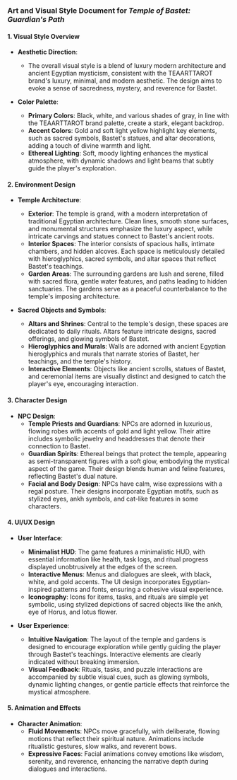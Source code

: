 ### **Art and Visual Style Document for *Temple of Bastet: Guardian's Path***

#### **1. Visual Style Overview**
- **Aesthetic Direction**:
  - The overall visual style is a blend of luxury modern architecture and ancient Egyptian mysticism, consistent with the TEAARTTAROT brand's luxury, minimal, and modern aesthetic. The design aims to evoke a sense of sacredness, mystery, and reverence for Bastet.

- **Color Palette**:
  - **Primary Colors**: Black, white, and various shades of gray, in line with the TEAARTTAROT brand palette, create a stark, elegant backdrop.
  - **Accent Colors**: Gold and soft light yellow highlight key elements, such as sacred symbols, Bastet's statues, and altar decorations, adding a touch of divine warmth and light.
  - **Ethereal Lighting**: Soft, moody lighting enhances the mystical atmosphere, with dynamic shadows and light beams that subtly guide the player's exploration.

#### **2. Environment Design**
- **Temple Architecture**:
  - **Exterior**: The temple is grand, with a modern interpretation of traditional Egyptian architecture. Clean lines, smooth stone surfaces, and monumental structures emphasize the luxury aspect, while intricate carvings and statues connect to Bastet's ancient roots.
  - **Interior Spaces**: The interior consists of spacious halls, intimate chambers, and hidden alcoves. Each space is meticulously detailed with hieroglyphics, sacred symbols, and altar spaces that reflect Bastet's teachings.
  - **Garden Areas**: The surrounding gardens are lush and serene, filled with sacred flora, gentle water features, and paths leading to hidden sanctuaries. The gardens serve as a peaceful counterbalance to the temple's imposing architecture.

- **Sacred Objects and Symbols**:
  - **Altars and Shrines**: Central to the temple's design, these spaces are dedicated to daily rituals. Altars feature intricate designs, sacred offerings, and glowing symbols of Bastet.
  - **Hieroglyphics and Murals**: Walls are adorned with ancient Egyptian hieroglyphics and murals that narrate stories of Bastet, her teachings, and the temple's history.
  - **Interactive Elements**: Objects like ancient scrolls, statues of Bastet, and ceremonial items are visually distinct and designed to catch the player's eye, encouraging interaction.

#### **3. Character Design**
- **NPC Design**:
  - **Temple Priests and Guardians**: NPCs are adorned in luxurious, flowing robes with accents of gold and light yellow. Their attire includes symbolic jewelry and headdresses that denote their connection to Bastet.
  - **Guardian Spirits**: Ethereal beings that protect the temple, appearing as semi-transparent figures with a soft glow, embodying the mystical aspect of the game. Their design blends human and feline features, reflecting Bastet's dual nature.
  - **Facial and Body Design**: NPCs have calm, wise expressions with a regal posture. Their designs incorporate Egyptian motifs, such as stylized eyes, ankh symbols, and cat-like features in some characters.

#### **4. UI/UX Design**
- **User Interface**:
  - **Minimalist HUD**: The game features a minimalistic HUD, with essential information like health, task logs, and ritual progress displayed unobtrusively at the edges of the screen.
  - **Interactive Menus**: Menus and dialogues are sleek, with black, white, and gold accents. The UI design incorporates Egyptian-inspired patterns and fonts, ensuring a cohesive visual experience.
  - **Iconography**: Icons for items, tasks, and rituals are simple yet symbolic, using stylized depictions of sacred objects like the ankh, eye of Horus, and lotus flower.

- **User Experience**:
  - **Intuitive Navigation**: The layout of the temple and gardens is designed to encourage exploration while gently guiding the player through Bastet's teachings. Interactive elements are clearly indicated without breaking immersion.
  - **Visual Feedback**: Rituals, tasks, and puzzle interactions are accompanied by subtle visual cues, such as glowing symbols, dynamic lighting changes, or gentle particle effects that reinforce the mystical atmosphere.

#### **5. Animation and Effects**
- **Character Animation**:
  - **Fluid Movements**: NPCs move gracefully, with deliberate, flowing motions that reflect their spiritual nature. Animations include ritualistic gestures, slow walks, and reverent bows.
  - **Expressive Faces**: Facial animations convey emotions like wisdom, serenity, and reverence, enhancing the narrative depth during dialogues and interactions.